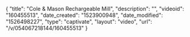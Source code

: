 {
    "title": "Cole & Mason Rechargeable Mill",
    "description": "",
    "videoid": "160455513",
    "date_created": "1523900948",
    "date_modified": "1526498227",
    "type": "captivate",
    "layout": "video",
    "url": "\/v\/054067218144\/160455513"
}